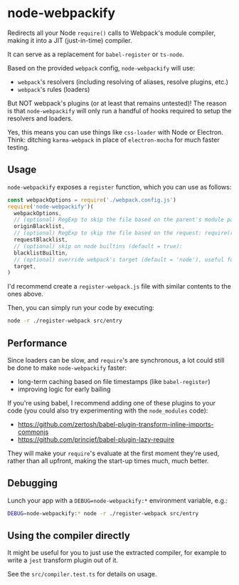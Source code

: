 # node-webpackify

Redirects all your Node `require()` calls to Webpack's module compiler,
making it into a JIT (just-in-time) compiler.

It can serve as a replacement for `babel-register` or `ts-node`.

Based on the provided `webpack` config, `node-webpackify` will use:
- `webpack`'s resolvers (including resolving of aliases, resolve plugins, etc.)
- `webpack`'s rules (loaders)

But NOT webpack's plugins (or at least that remains untested)!
The reason is that `node-webpackify` will only run a handful of hooks required to setup the resolvers and loaders.

Yes, this means you can use things like `css-loader` with Node or Electron.
Think: ditching `karma-webpack` in place of `electron-mocha` for much faster testing.

## Usage

`node-webpackify` exposes a `register` function, which you can use as follows:

```js
const webpackOptions = require('./webpack.config.js')
require('node-webpackify')(
  webpackOptions,
  // (optional) RegExp to skip the file based on the parent's module path
  originBlacklist,
  // (optional) RegExp to skip the file based on the request: require(request)
  requestBlacklist,
  // (optional) skip on node builtins (default = true):
  blacklistBuiltin,
  // (optional) override webpack's target (default = 'node'), useful for Electron
  target,
)
```

I'd recommend create a `register-webpack.js` file with similar contents to the ones above.

Then, you can simply run your code by executing:

```bash
node -r ./register-webpack src/entry 
```

## Performance

Since loaders can be slow, and `require`'s are synchronous, a lot could still be done to make `node-webpackify` faster:
- long-term caching based on file timestamps (like `babel-register`)
- improving logic for early bailing

If you're using babel, I recommend adding one of these plugins to your code (you could also try experimenting with the `node_modules` code):
- https://github.com/zertosh/babel-plugin-transform-inline-imports-commonjs
- https://github.com/princjef/babel-plugin-lazy-require

They will make your `require`'s evaluate at the first moment they're used, rather than all upfront, making the start-up times much, much better.


## Debugging

Lunch your app with a `DEBUG=node-webpackify:*` environment variable, e.g.:

```bash
DEBUG=node-webpackify:* node -r ./register-webpack src/entry 
```

## Using the compiler directly

It might be useful for you to just use the extracted compiler,
for example to write a `jest` transform plugin out of it.

See the `src/compiler.test.ts` for details on usage.
